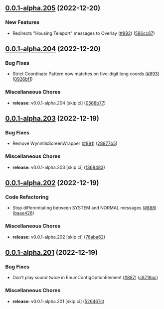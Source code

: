 ## [0.0.1-alpha.205](https://github.com/Wynntils/Artemis/compare/v0.0.1-alpha.204...v0.0.1-alpha.205) (2022-12-20)


### New Features

* Redirects "Housing Teleport" messages to Overlay ([#892](https://github.com/Wynntils/Artemis/issues/892)) ([586cc87](https://github.com/Wynntils/Artemis/commit/586cc87e16528f7169e71d58460b92eb4280328d))

## [0.0.1-alpha.204](https://github.com/Wynntils/Artemis/compare/v0.0.1-alpha.203...v0.0.1-alpha.204) (2022-12-20)


### Bug Fixes

* Strict Coordinate Pattern now matches on five-digit long coords ([#893](https://github.com/Wynntils/Artemis/issues/893)) ([0926bf1](https://github.com/Wynntils/Artemis/commit/0926bf1908068630c785d4ba1a8bf0ccfe9ebb4f))


### Miscellaneous Chores

* **release:** v0.0.1-alpha.204 [skip ci] ([0568b77](https://github.com/Wynntils/Artemis/commit/0568b77d5becd4e2da4a79ad7858b18beb94f1c7))

## [0.0.1-alpha.203](https://github.com/Wynntils/Artemis/compare/v0.0.1-alpha.202...v0.0.1-alpha.203) (2022-12-19)


### Bug Fixes

* Remove WynntilsScreenWrapper ([#891](https://github.com/Wynntils/Artemis/issues/891)) ([28877b5](https://github.com/Wynntils/Artemis/commit/28877b596cc3f6ba274d1d59af51f644cfdaee8e))


### Miscellaneous Chores

* **release:** v0.0.1-alpha.203 [skip ci] ([f368483](https://github.com/Wynntils/Artemis/commit/f368483808f17948a814b843afc55f7f5822de11))

## [0.0.1-alpha.202](https://github.com/Wynntils/Artemis/compare/v0.0.1-alpha.201...v0.0.1-alpha.202) (2022-12-19)


### Code Refactoring

* Stop differentiating between SYSTEM and NORMAL messages ([#888](https://github.com/Wynntils/Artemis/issues/888)) ([baae426](https://github.com/Wynntils/Artemis/commit/baae42644c5650fdaf1e4395c5cdf5cf31459d7d))


### Miscellaneous Chores

* **release:** v0.0.1-alpha.202 [skip ci] ([78aba62](https://github.com/Wynntils/Artemis/commit/78aba626dd1868450a6ce9de156ecace9549e1c9))

## [0.0.1-alpha.201](https://github.com/Wynntils/Artemis/compare/v0.0.1-alpha.200...v0.0.1-alpha.201) (2022-12-19)


### Bug Fixes

* Don't play sound twice in EnumConfigOptionElement ([#887](https://github.com/Wynntils/Artemis/issues/887)) ([c8719ac](https://github.com/Wynntils/Artemis/commit/c8719accad041c61f449642750e7d9be98f33676))


### Miscellaneous Chores

* **release:** v0.0.1-alpha.201 [skip ci] ([526467c](https://github.com/Wynntils/Artemis/commit/526467c049468e7fa9b9b69ffd022aed79e39d69))

